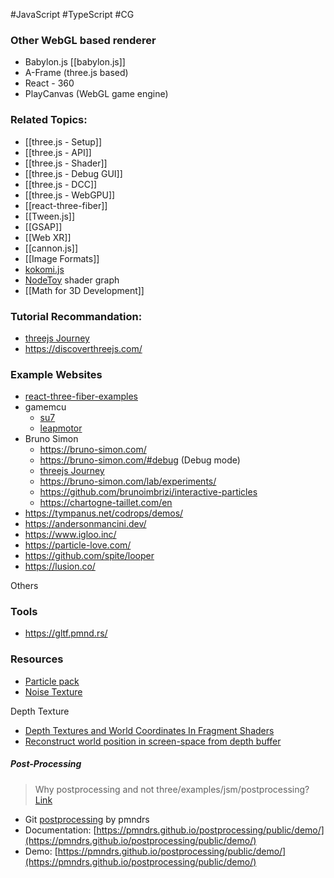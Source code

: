 #JavaScript #TypeScript #CG 

### Other WebGL based renderer
-   Babylon.js [[babylon.js]]
-   A-Frame (three.js based)
-   React - 360
-   PlayCanvas (WebGL game engine)

### Related Topics:
- [[three.js - Setup]]
- [[three.js - API]]
- [[three.js - Shader]]
- [[three.js - Debug GUI]]
- [[three.js - DCC]]
- [[three.js - WebGPU]]
- [[react-three-fiber]]
- [[Tween.js]]
- [[GSAP]]
- [[Web XR]]
- [[cannon.js]]
- [[Image Formats]]
- [kokomi.js](https://github.com/alphardex/kokomi.js)
- [NodeToy](https://app.nodetoy.co/files) shader graph
- [[Math for 3D Development]]
### Tutorial Recommandation: 
- [threejs Journey](https://threejs-journey.com/)
- https://discoverthreejs.com/
### Example Websites
- [react-three-fiber-examples](https://r3f.docs.pmnd.rs/getting-started/examples)
- gamemcu
	- [su7](https://gamemcu.com/su7/)
	- [leapmotor](https://c16-3d.leapmotor.cn/)
- Bruno Simon
	- https://bruno-simon.com/
	- https://bruno-simon.com/#debug (Debug mode) 
	- [threejs Journey](https://threejs-journey.com/)
	- https://bruno-simon.com/lab/experiments/
	- https://github.com/brunoimbrizi/interactive-particles
	- https://chartogne-taillet.com/en
- https://tympanus.net/codrops/demos/
- https://andersonmancini.dev/
- https://www.igloo.inc/
- https://particle-love.com/ 
- https://github.com/spite/looper
- https://lusion.co/

Others

### Tools
- https://gltf.pmnd.rs/
### Resources
- [Particle pack](https://www.kenney.nl/assets/particle-pack)
- [Noise Texture](http://kitfox.com/projects/perlinNoiseMaker/)

Depth Texture
- [Depth Textures and World Coordinates In Fragment Shaders](https://www.thefrontdev.co.uk/post-processing-in-react-three-fiber-depth-textures-and-world-coordinates-in-fragment-shaders)
- [Reconstruct world position in screen-space from depth buffer](https://discourse.threejs.org/t/reconstruct-world-position-in-screen-space-from-depth-buffer/5532)

##### Post-Processing
> Why postprocessing and not three/examples/jsm/postprocessing?
> [Link](https://react-postprocessing.docs.pmnd.rs/introduction#why-postprocessing-and-not-three/examples/jsm/postprocessing?)
- Git [postprocessing](https://github.com/pmndrs/postprocessing) by pmndrs
- Documentation: [https://pmndrs.github.io/postprocessing/public/demo/](https://pmndrs.github.io/postprocessing/public/demo/)
- Demo: [https://pmndrs.github.io/postprocessing/public/demo/](https://pmndrs.github.io/postprocessing/public/demo/)

